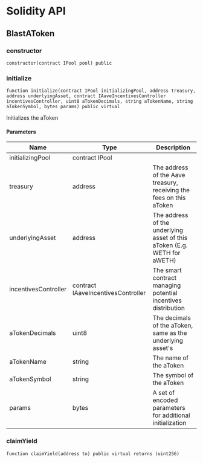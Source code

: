 # Solidity API

## BlastAToken

### constructor

```solidity
constructor(contract IPool pool) public
```

### initialize

```solidity
function initialize(contract IPool initializingPool, address treasury, address underlyingAsset, contract IAaveIncentivesController incentivesController, uint8 aTokenDecimals, string aTokenName, string aTokenSymbol, bytes params) public virtual
```

Initializes the aToken

#### Parameters

| Name | Type | Description |
| ---- | ---- | ----------- |
| initializingPool | contract IPool |  |
| treasury | address | The address of the Aave treasury, receiving the fees on this aToken |
| underlyingAsset | address | The address of the underlying asset of this aToken (E.g. WETH for aWETH) |
| incentivesController | contract IAaveIncentivesController | The smart contract managing potential incentives distribution |
| aTokenDecimals | uint8 | The decimals of the aToken, same as the underlying asset's |
| aTokenName | string | The name of the aToken |
| aTokenSymbol | string | The symbol of the aToken |
| params | bytes | A set of encoded parameters for additional initialization |

### claimYield

```solidity
function claimYield(address to) public virtual returns (uint256)
```

